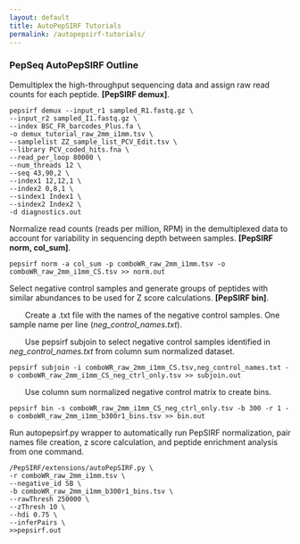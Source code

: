 ```yaml
---
layout: default
title: AutoPepSIRF Tutorials
permalink: /autopepsirf-tutorials/
---
```

### PepSeq AutoPepSIRF Outline

Demultiplex the high-throughput sequencing data and assign raw read counts for each peptide. **[PepSIRF demux]**.

```
pepsirf demux --input_r1 sampled_R1.fastq.gz \
--input_r2 sampled_I1.fastq.gz \
--index BSC_FR_barcodes_Plus.fa \
-o demux_tutorial_raw_2mm_i1mm.tsv \
--samplelist ZZ_sample_list_PCV_Edit.tsv \
--library PCV_coded_hits.fna \
--read_per_loop 80000 \
--num_threads 12 \
--seq 43,90,2 \
--index1 12,12,1 \
--index2 0,8,1 \
--sindex1 Index1 \
--sindex2 Index2 \
-d diagnostics.out
```

Normalize read counts (reads per million, RPM) in the demultiplexed data to account for variability in sequencing depth between samples. **[PepSIRF norm, col_sum]**.

```
pepsirf norm -a col_sum -p comboWR_raw_2mm_i1mm.tsv -o comboWR_raw_2mm_i1mm_CS.tsv >> norm.out
```

Select negative control samples and generate groups of peptides with similar abundances to be used for  Z score calculations. **[PepSIRF bin]**.

&ensp;&ensp;&ensp;&ensp;Create a .txt file with the names of the negative control samples. One sample name per line (*neg_control_names.txt*).

&ensp;&ensp;&ensp;&ensp;Use pepsirf subjoin to select negative control samples identified in *neg_control_names.txt* from column sum normalized dataset.

```
pepsirf subjoin -i comboWR_raw_2mm_i1mm_CS.tsv,neg_control_names.txt -o comboWR_raw_2mm_i1mm_CS_neg_ctrl_only.tsv >> subjoin.out
```

&ensp;&ensp;&ensp;&ensp;Use column sum normalized negative control matrix to create bins.

```
pepsirf bin -s comboWR_raw_2mm_i1mm_CS_neg_ctrl_only.tsv -b 300 -r 1 -o comboWR_raw_2mm_i1mm_b300r1_bins.tsv >> bin.out
```

Run autopepsirf.py wrapper to automatically run PepSIRF normalization, pair names file creation, z score calculation, and peptide enrichment analysis from one command.

```
/PepSIRF/extensions/autoPepSIRF.py \
-r comboWR_raw_2mm_i1mm.tsv \
--negative_id SB \
-b comboWR_raw_2mm_i1mm_b300r1_bins.tsv \
--rawThresh 250000 \
--zThresh 10 \
--hdi 0.75 \
--inferPairs \
>>pepsirf.out
```